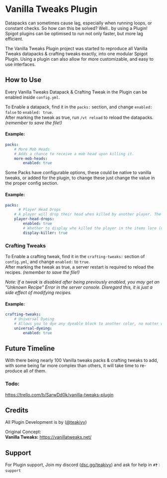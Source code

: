 
# Vanilla Tweaks Plugin

Datapacks can sometimes cause lag, especially when running loops, or constant checks. So
how can this be solved? Well.. by using a Plugin! Spigot plugins can be optimised to run
not only faster, but more lag efficient.  
  
The Vanilla Tweaks Plugin project was started to reproduce all Vanilla Tweaks datapacks 
& crafting tweaks exactly, into one modular Spigot Plugin. Using a plugin can also allow
for more customizable, and easy to use interfaces.

## How to Use
Every Vanilla Tweaks Datapack & Crafting Tweak in the Plugin can be enabled inside
`config.yml`.  

To Enable a datapack, find it in the `packs:` section, and change `enabled: false` to `enabled: true`.  
After marking the tweak as true, run `/vt reload` to reload the datapacks. *(remember to save the file!)*
#### Example:
```yml
packs:
    # More Mob Heads
    # Adds a chance to receive a mob head upon killing it.
    more-mob-heads:
        enabled: true
```

Some Packs have configurable options, these could be native to vanilla tweaks, or added for the plugin, to change these just change the value in the proper config section.

#### Example:
```yml
packs:
      # Player Head Drops
    # A player will drop their head when killed by another player. The item displays who the killer is.
    player-head-drops:
        enabled: true
        # Whether to display who killed the player in the items lore (default: true)
        display-killer: true
```

### Crafting Tweaks
To Enable a crafting tweak, find it in the `crafting-tweaks:` section of `config.yml`, and change `enabled:` to `true`.  
After marking the tweak as true, a server restart is required to reload the recipes. *(remember to save the file!)*

*Note: If a tweak is disabled after being previously enabled, you may get an "Unknown Recipe" Error in the server console. Disregard this, it is just a side effect of modifying recipes.*

#### Example:
```yml
crafting-tweaks:
    # Universal Dyeing
    # Allows you to dye any dyeable block to another color, no matter what color it is (does not include Concrete).
    universal-dyeing:
        enabled: true
```

## Future Timeline
With there being nearly 100 Vanilla tweaks packs & crafting tweaks to add, with some being far more complex than others, it will take time to re-produce all of them.  

### Todo:
https://trello.com/b/SarwDd0k/vanilla-tweaks-plugin

## 

## Credits

All Plugin Development is by ([@teakivy](https://www.github.com/teakivy))

Original Concept:  
**Vanilla Tweaks:** https://vanillatweaks.net/
## Support

For Plugin support, Join my discord ([dsc.gg/teakivy](https://discord.gg/Xb6eeRevkb)) and ask for help in `#❓︱support`
